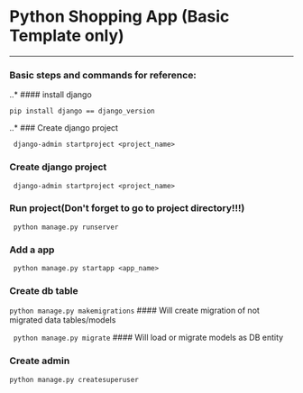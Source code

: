 #  Python Shopping App (Basic Template only)
---

### Basic steps and commands for reference:

..* #### install django

 ```pip install django == django_version```
 
..* ### Create django project

 ``` django-admin startproject <project_name>```

### Create django project

 ```  django-admin startproject <project_name> ``` 
 
### Run project(Don't forget to go to project directory!!!)
 
 ``` python manage.py runserver``` 
 
### Add a app

```  python manage.py startapp <app_name> ``` 
 
### Create db table
 
 ``` python manage.py makemigrations ```   #### Will create migration of not migrated data tables/models
 
 ```  python manage.py migrate ```   #### Will load or migrate models as DB entity
 
### Create admin
 
   ``` python manage.py createsuperuser ``` 
